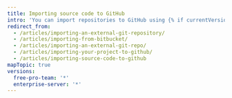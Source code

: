 ```yaml
---
title: Importing source code to GitHub
intro: 'You can import repositories to GitHub using {% if currentVersion == "free-pro-team@latest" %}GitHub Importer, the command line,{% else %}the command line{% endif %} or external migration tools.'
redirect_from:
  - /articles/importing-an-external-git-repository/
  - /articles/importing-from-bitbucket/
  - /articles/importing-an-external-git-repo/
  - /articles/importing-your-project-to-github/
  - /articles/importing-source-code-to-github
mapTopic: true
versions:
  free-pro-team: '*'
  enterprise-server: '*'
---
```


